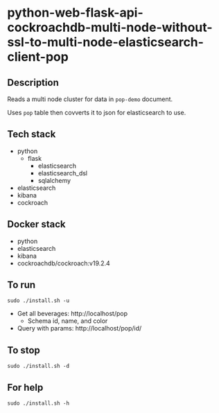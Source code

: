 # python-web-flask-api-cockroachdb-multi-node-without-ssl-to-multi-node-elasticsearch-client-pop

## Description
Reads a multi node cluster for data in `pop-demo` document.

Uses `pop` table then covverts it to json for
elasticsearch to use.

## Tech stack
- python
  - flask
    - elasticsearch
    - elasticsearch_dsl
    - sqlalchemy
- elasticsearch
- kibana
- cockroach

## Docker stack
- python
- elasticsearch
- kibana
- cockroachdb/cockroach:v19.2.4

## To run
`sudo ./install.sh -u`
- Get all beverages: http://localhost/pop
  - Schema id, name, and color
- Query with params: http://localhost/pop/id/<id>

## To stop
`sudo ./install.sh -d`

## For help
`sudo ./install.sh -h`
